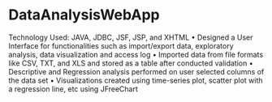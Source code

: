 # DataAnalysisWebApp
Technology Used: JAVA, JDBC, JSF, JSP, and XHTML • Designed a User Interface for functionalities such as import/export data, exploratory analysis, data visualization and access log • Imported data from file formats like CSV, TXT, and XLS and stored as a table after conducted validation • Descriptive and Regression analysis performed on user selected columns of the data set • Visualizations created using time-series plot, scatter plot with a regression line, etc using JFreeChart
